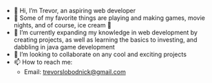 - 👋 Hi, I’m Trevor, an aspiring web developer
- 👀 Some of my favorite things are playing and making games, movie nights, and of course, ice cream 🍦
- 🌱 I’m currently expanding my knowledge in web development by creating projects, as well as learning the basics to investing, and dabbling in java game development 
- 💞️ I’m looking to collaborate on any cool and exciting projects
- 📫 How to reach me:
     - Email: trevorslobodnick@gmail.com
